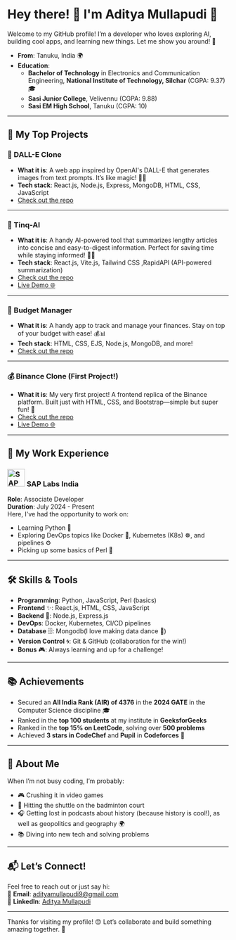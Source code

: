 # Hey there! 👋 I'm Aditya Mullapudi 🚀

Welcome to my GitHub profile! I’m a developer who loves exploring AI, building cool apps, and learning new things. Let me show you around! 🌟

- **From**: Tanuku, India 🌍  
- **Education**:  
   - **Bachelor of Technology** in Electronics and Communication Engineering, **National Institute of Technology, Silchar** (CGPA: 9.37) 🎓  
   - **Sasi Junior College**, Velivennu (CGPA: 9.88)  
   - **Sasi EM High School**, Tanuku (CGPA: 10)

---

## 🌟 My Top Projects

### 🤖 DALL-E Clone
- **What it is**: A web app inspired by OpenAI's DALL-E that generates images from text prompts. It’s like magic! 🎨✨
- **Tech stack**: React.js, Node.js, Express, MongoDB, HTML, CSS, JavaScript
- [Check out the repo](https://github.com/aditya-130103/Dall-E)

---
### 📰 Tinq-AI
- **What it is**: A handy AI-powered tool that summarizes lengthy articles into concise and easy-to-digest information. Perfect for saving time while staying informed! 🚀🧠
- **Tech stack**: React.js, Vite.js, Tailwind CSS ,RapidAPI (API-powered summarization)  
- [Check out the repo](https://github.com/aditya-130103/ai)
- [Live Demo 🌐]( https://tinq-ai.netlify.app)

---

### 💸 Budget Manager
- **What it is**: A handy app to track and manage your finances. Stay on top of your budget with ease! 💰📊
- **Tech stack**: HTML, CSS, EJS, Node.js, MongoDB, and more!
- [Check out the repo](https://github.com/aditya-130103/budget-manager)

---

### 💰 Binance Clone (First Project!)
- **What it is**: My very first project! A frontend replica of the Binance platform. Built just with HTML, CSS, and Bootstrap—simple but super fun! 🎉  
- [Check out the repo](https://github.com/aditya-130103/Binance-clone)  
- [Live Demo 🌐](https://aditya-130103.github.io/Binance-clone/)

---

## 🏢 My Work Experience

### <img src="https://upload.wikimedia.org/wikipedia/commons/8/8f/SAP-Logo.svg" alt="SAP Logo" width="40" /> **SAP Labs India**  
**Role**: Associate Developer  
**Duration**: July 2024 - Present  
Here, I've had the opportunity to work on:
- Learning Python 🐍
- Exploring DevOps topics like Docker 🐳, Kubernetes (K8s) ☸️, and pipelines ⚙️  
- Picking up some basics of Perl 🐪


---

## 🛠️ Skills & Tools
- **Programming**: Python, JavaScript, Perl (basics)  
- **Frontend** ✨: React.js, HTML, CSS, JavaScript  
- **Backend** 🧙: Node.js, Express.js  
- **DevOps**: Docker, Kubernetes, CI/CD pipelines  
- **Database** 🗄️: Mongodb(I love making data dance 💃)
- **Version Control** 🌀: Git & GitHub (collaboration for the win!)
- **Bonus** 🎮: Always learning and up for a challenge!

---
## 📚 Achievements
- Secured an **All India Rank (AIR) of 4376** in the **2024 GATE** in the Computer Science discipline 🎓  
- Ranked in the **top 100 students** at my institute in **GeeksforGeeks**  
- Ranked in the **top 15% on LeetCode**, solving over **500 problems**  
- Achieved **3 stars in CodeChef** and **Pupil** in **Codeforces** 🎯
---
## 🚀 About Me
When I’m not busy coding, I’m probably:  
- 🎮 Crushing it in video games  
- 🏸 Hitting the shuttle on the badminton court  
- 🎧 Getting lost in podcasts about history (because history is cool!), as well as geopolitics and geography 🌍
- 📚 Diving into new tech and solving problems  

---

## 📬 Let’s Connect!
Feel free to reach out or just say hi:  
📧 **Email**: [adityamullapudi9@gmail.com](mailto:adityamullapudi9@gmail.com)  
💼 **LinkedIn**: [Aditya Mullapudi](https://www.linkedin.com/in/aditya-mullapudi)

---

Thanks for visiting my profile! 😊 Let’s collaborate and build something amazing together. 🚀
